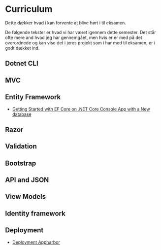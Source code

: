 # Curriculum
Dette dækker hvad i kan forvente at blive hørt i til eksamen.

De følgende tekster er hvad vi har været igennem dette semester. Det står ofte mere and hvad jeg har gennemgået, men hvis er er med på det overordnede og kan vise det i jeres projekt som i har med til eksamen, er i godt dækket ind.

## Dotnet CLI

## MVC

## Entity Framework
* [Getting Started with EF Core on .NET Core Console App with a New database](https://docs.microsoft.com/en-us/ef/core/get-started/netcore/new-db-sqlite)

## Razor

## Validation

## Bootstrap

## API and JSON

## View Models

## Identity framework

## Deployment
* [Deployment Appharbor](https://github.com/ElectiveAspNet/09_deployment/blob/master/README.md?id=sfjdfjsld485odgfhgksdjhgskfjh)
